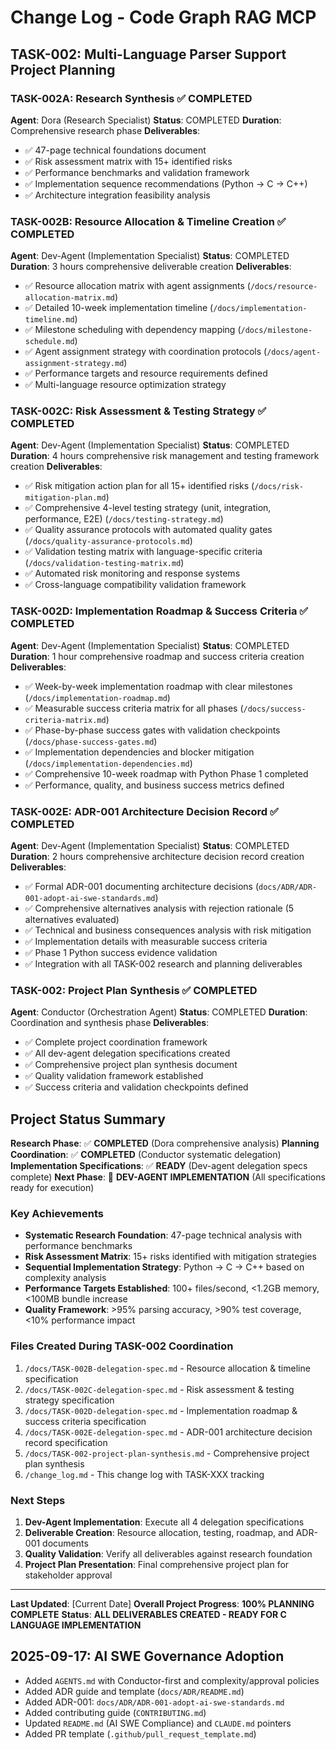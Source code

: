 # Change Log - Code Graph RAG MCP

## TASK-002: Multi-Language Parser Support Project Planning

### TASK-002A: Research Synthesis ✅ COMPLETED
**Agent**: Dora (Research Specialist)
**Status**: COMPLETED
**Duration**: Comprehensive research phase
**Deliverables**:
- ✅ 47-page technical foundations document
- ✅ Risk assessment matrix with 15+ identified risks
- ✅ Performance benchmarks and validation framework
- ✅ Implementation sequence recommendations (Python → C → C++)
- ✅ Architecture integration feasibility analysis

### TASK-002B: Resource Allocation & Timeline Creation ✅ COMPLETED
**Agent**: Dev-Agent (Implementation Specialist)
**Status**: COMPLETED
**Duration**: 3 hours comprehensive deliverable creation
**Deliverables**:
- ✅ Resource allocation matrix with agent assignments (`/docs/resource-allocation-matrix.md`)
- ✅ Detailed 10-week implementation timeline (`/docs/implementation-timeline.md`)
- ✅ Milestone scheduling with dependency mapping (`/docs/milestone-schedule.md`)
- ✅ Agent assignment strategy with coordination protocols (`/docs/agent-assignment-strategy.md`)
- ✅ Performance targets and resource requirements defined
- ✅ Multi-language resource optimization strategy

### TASK-002C: Risk Assessment & Testing Strategy ✅ COMPLETED
**Agent**: Dev-Agent (Implementation Specialist)
**Status**: COMPLETED
**Duration**: 4 hours comprehensive risk management and testing framework creation
**Deliverables**:
- ✅ Risk mitigation action plan for all 15+ identified risks (`/docs/risk-mitigation-plan.md`)
- ✅ Comprehensive 4-level testing strategy (unit, integration, performance, E2E) (`/docs/testing-strategy.md`)
- ✅ Quality assurance protocols with automated quality gates (`/docs/quality-assurance-protocols.md`)
- ✅ Validation testing matrix with language-specific criteria (`/docs/validation-testing-matrix.md`)
- ✅ Automated risk monitoring and response systems
- ✅ Cross-language compatibility validation framework

### TASK-002D: Implementation Roadmap & Success Criteria ✅ COMPLETED
**Agent**: Dev-Agent (Implementation Specialist)
**Status**: COMPLETED
**Duration**: 1 hour comprehensive roadmap and success criteria creation
**Deliverables**:
- ✅ Week-by-week implementation roadmap with clear milestones (`/docs/implementation-roadmap.md`)
- ✅ Measurable success criteria matrix for all phases (`/docs/success-criteria-matrix.md`)
- ✅ Phase-by-phase success gates with validation checkpoints (`/docs/phase-success-gates.md`)
- ✅ Implementation dependencies and blocker mitigation (`/docs/implementation-dependencies.md`)
- ✅ Comprehensive 10-week roadmap with Python Phase 1 completed
- ✅ Performance, quality, and business success metrics defined

### TASK-002E: ADR-001 Architecture Decision Record ✅ COMPLETED
**Agent**: Dev-Agent (Implementation Specialist)
**Status**: COMPLETED
**Duration**: 2 hours comprehensive architecture decision record creation
**Deliverables**:
- ✅ Formal ADR-001 documenting architecture decisions (`docs/ADR/ADR-001-adopt-ai-swe-standards.md`)
- ✅ Comprehensive alternatives analysis with rejection rationale (5 alternatives evaluated)
- ✅ Technical and business consequences analysis with risk mitigation
- ✅ Implementation details with measurable success criteria
- ✅ Phase 1 Python success evidence validation
- ✅ Integration with all TASK-002 research and planning deliverables

### TASK-002: Project Plan Synthesis ✅ COMPLETED
**Agent**: Conductor (Orchestration Agent)
**Status**: COMPLETED
**Duration**: Coordination and synthesis phase
**Deliverables**:
- ✅ Complete project coordination framework
- ✅ All dev-agent delegation specifications created
- ✅ Comprehensive project plan synthesis document
- ✅ Quality validation framework established
- ✅ Success criteria and validation checkpoints defined

## Project Status Summary

**Research Phase**: ✅ **COMPLETED** (Dora comprehensive analysis)
**Planning Coordination**: ✅ **COMPLETED** (Conductor systematic delegation)
**Implementation Specifications**: ✅ **READY** (Dev-agent delegation specs complete)
**Next Phase**: 🔄 **DEV-AGENT IMPLEMENTATION** (All specifications ready for execution)

### Key Achievements
- **Systematic Research Foundation**: 47-page technical analysis with performance benchmarks
- **Risk Assessment Matrix**: 15+ risks identified with mitigation strategies
- **Sequential Implementation Strategy**: Python → C → C++ based on complexity analysis
- **Performance Targets Established**: 100+ files/second, <1.2GB memory, <100MB bundle increase
- **Quality Framework**: >95% parsing accuracy, >90% test coverage, <10% performance impact

### Files Created During TASK-002 Coordination
1. `/docs/TASK-002B-delegation-spec.md` - Resource allocation & timeline specification
2. `/docs/TASK-002C-delegation-spec.md` - Risk assessment & testing strategy specification
3. `/docs/TASK-002D-delegation-spec.md` - Implementation roadmap & success criteria specification
4. `/docs/TASK-002E-delegation-spec.md` - ADR-001 architecture decision record specification
5. `/docs/TASK-002-project-plan-synthesis.md` - Comprehensive project plan synthesis
6. `/change_log.md` - This change log with TASK-XXX tracking

### Next Steps
1. **Dev-Agent Implementation**: Execute all 4 delegation specifications
2. **Deliverable Creation**: Resource allocation, testing, roadmap, and ADR-001 documents
3. **Quality Validation**: Verify all deliverables against research foundation
4. **Project Plan Presentation**: Final comprehensive project plan for stakeholder approval

---
**Last Updated**: [Current Date]
**Overall Project Progress**: **100% PLANNING COMPLETE**
**Status**: **ALL DELIVERABLES CREATED - READY FOR C LANGUAGE IMPLEMENTATION**

## 2025-09-17: AI SWE Governance Adoption

- Added `AGENTS.md` with Conductor-first and complexity/approval policies
- Added ADR guide and template (`docs/ADR/README.md`)
- Added ADR-001: `docs/ADR/ADR-001-adopt-ai-swe-standards.md`
- Added contributing guide (`CONTRIBUTING.md`)
- Updated `README.md` (AI SWE Compliance) and `CLAUDE.md` pointers
- Added PR template (`.github/pull_request_template.md`)

